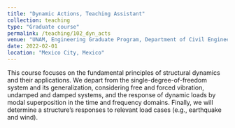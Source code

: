 ```yaml
---
title: "Dynamic Actions, Teaching Assistant"
collection: teaching
type: "Graduate course"
permalink: /teaching/102_dyn_acts
venue: "UNAM, Engineering Graduate Program, Department of Civil Engineering"
date: 2022-02-01
location: "Mexico City, Mexico"
---
```


This course focuses on the fundamental principles of structural dynamics and their applications. We depart from the single-degree-of-freedom system and its generalization, considering free and forced vibration, undamped and damped systems, and the response of dynamic loads by modal superposition in the time and frequency domains. Finally, we will determine a structure’s responses to relevant load cases (e.g., earthquake and wind).


